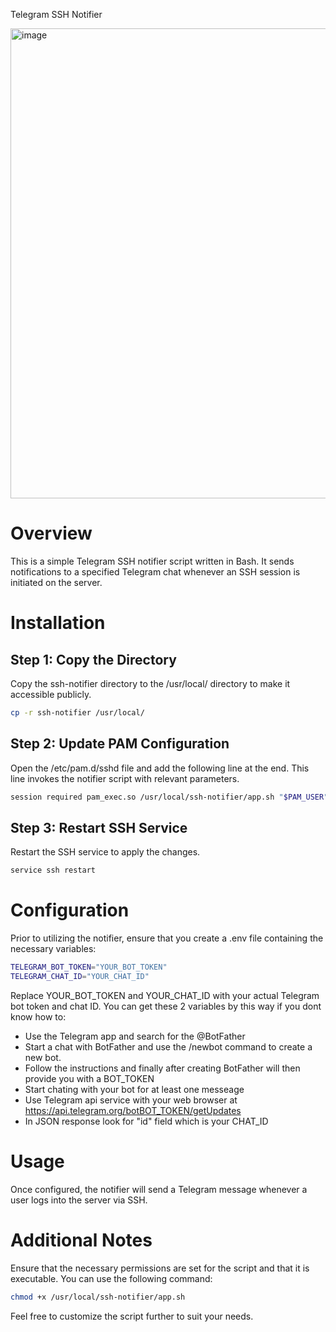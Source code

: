 Telegram SSH Notifier

<img width="752" alt="image" src="https://github.com/alirezaopmc/ssh-notifier/assets/35873101/d7093063-d949-4568-9ed0-4dcee8c20b24">


# Overview
This is a simple Telegram SSH notifier script written in Bash. It sends notifications to a specified Telegram chat whenever an SSH session is initiated on the server.

# Installation
## Step 1: Copy the Directory
Copy the ssh-notifier directory to the /usr/local/ directory to make it accessible publicly.

```bash
cp -r ssh-notifier /usr/local/
```

## Step 2: Update PAM Configuration
Open the /etc/pam.d/sshd file and add the following line at the end. This line invokes the notifier script with relevant parameters.

```bash
session required pam_exec.so /usr/local/ssh-notifier/app.sh "$PAM_USER" "$PAM_RHOST"
```

## Step 3: Restart SSH Service
Restart the SSH service to apply the changes.

```bash
service ssh restart
```

# Configuration
Prior to utilizing the notifier, ensure that you create a .env file containing the necessary variables:

```bash
TELEGRAM_BOT_TOKEN="YOUR_BOT_TOKEN"
TELEGRAM_CHAT_ID="YOUR_CHAT_ID"
```
Replace YOUR_BOT_TOKEN and YOUR_CHAT_ID with your actual Telegram bot token and chat ID.
You can get these 2 variables by this way if you dont know how to:
  - Use the Telegram app and search for the @BotFather
  - Start a chat with BotFather and use the /newbot command to create a new bot.
  - Follow the instructions and finally after creating BotFather will then provide you with a BOT_TOKEN
  - Start chating with your bot for at least one messeage
  - Use Telegram api service with your web browser at https://api.telegram.org/botBOT_TOKEN/getUpdates
  - In JSON response look for "id" field which is your CHAT_ID

# Usage
Once configured, the notifier will send a Telegram message whenever a user logs into the server via SSH.

# Additional Notes
Ensure that the necessary permissions are set for the script and that it is executable. You can use the following command:

```bash
chmod +x /usr/local/ssh-notifier/app.sh
```

Feel free to customize the script further to suit your needs.
